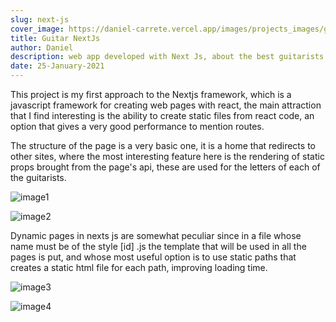 ```yaml
---
slug: next-js
cover_image: https://daniel-carrete.vercel.app/images/projects_images/guitar_nextjs/page3.jpg
title: Guitar NextJs
author: Daniel
description: web app developed with Next Js, about the best guitarists
date: 25-January-2021
---
```



This project is my first approach to the Nextjs framework, which is a javascript framework for creating web pages with react, the main attraction that I find interesting is the ability to create static files from react code, an option that gives a very good performance to mention routes.

The structure of the page is a very basic one, it is a home that redirects to other sites, where the most interesting feature here is the rendering of static props brought from the page's api, these are used for the letters of each of the guitarists.

![image1](https://daniel-carrete.vercel.app/images/projects_images/guitar_nextjs/page3.jpg)

![image2](https://daniel-carrete.vercel.app/images/projects_images/guitar_nextjs/page4.png)


Dynamic pages in nexts js are somewhat peculiar since in a file whose name must be of the style [id] .js the template that will be used in all the pages is put, and whose most useful option is to use static paths that creates a static html file for each path, improving loading time.

![image3](https://daniel-carrete.vercel.app/images/projects_images/guitar_nextjs/page1.jpg)

![image4](https://daniel-carrete.vercel.app/images/projects_images/guitar_nextjs/page2.jpg)
